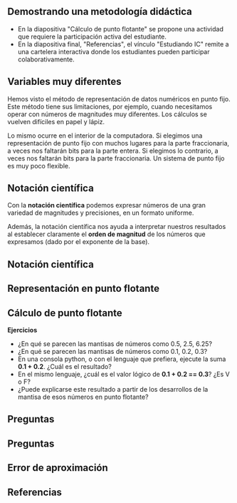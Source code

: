 


## Demostrando una metodología didáctica

* En la diapositiva "Cálculo de punto flotante" se propone una actividad que requiere la participación activa del estudiante.
* En la diapositiva final, "Referencias", el vínculo "Estudiando IC" remite a una cartelera interactiva donde los estudiantes pueden participar colaborativamente.


## Variables muy diferentes

Hemos visto el método de representación de datos numéricos en punto fijo. Este método tiene sus limitaciones, por ejemplo, cuando necesitamos operar con números de magnitudes muy diferentes. Los cálculos se vuelven difíciles en papel y lápiz. 

Lo mismo ocurre en el interior de la computadora. Si elegimos una representación de punto fijo con muchos lugares para la parte fraccionaria, a veces nos faltarán bits para la parte entera. Si elegimos lo contrario, a veces nos faltarán bits para la parte fraccionaria. Un sistema de punto fijo es muy poco flexible.


## Notación científica

Con la **notación científica** podemos expresar números de una gran variedad de magnitudes y precisiones, en un formato uniforme.

Además, la notación científica nos ayuda a interpretar nuestros resultados al establecer claramente el **orden de magnitud** de los números que expresamos (dado por el exponente de la base).


## Notación científica

## Representación en punto flotante

## Cálculo de punto flotante

**Ejercicios**
* ¿En qué se parecen las mantisas de números como 0.5, 2.5, 6.25?
* ¿En qué se parecen las mantisas de números como 0.1, 0.2, 0.3?
* En una consola python, o con el lenguaje que prefiera, ejecute la suma **0.1 + 0.2**. ¿Cuál es el resultado?
* En el mismo lenguaje, ¿cuál es el valor lógico de **0.1 + 0.2 == 0.3**? ¿Es V o F?
* ¿Puede explicarse este resultado a partir de los desarrollos de la mantisa de esos números en punto flotante?


## Preguntas

## Preguntas

## Error de aproximación

## Referencias
